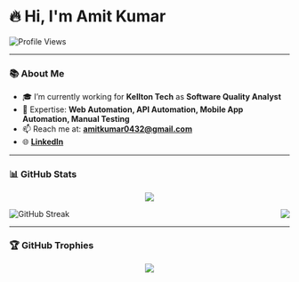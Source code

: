 # 🔥 Hi, I'm **Amit Kumar**  

<p align="left">
  <img src="https://komarev.com/ghpvc/?username=amitk432&label=Profile%20views&color=0e75b6&style=flat" alt="Profile Views" />
</p>

---

### 📚 About Me  
- 🎓 I’m currently working for **Kellton Tech** as **Software Quality Analyst** 
- 🚀 Expertise: **Web Automation, API Automation, Mobile App Automation, Manual Testing**  
- 📫 Reach me at: **amitkumar0432@gmail.com**  
- 🌐 **[LinkedIn](www.linkedin.com/in/amitkumar0432)**  

---

### 📊 GitHub Stats  

<p align="center">
  <img align="center" src="https://github-readme-stats.vercel.app/api/top-langs/?username=amitk432&layout=compact&theme=nightowl" />
</p>

<p align="left">
  <img align="right" src="https://github-readme-stats.vercel.app/api/?username=amitk432&theme=nightowl" />
</p>

<p align="left">
  <img align="center" src="https://github-readme-streak-stats.herokuapp.com/?user=amitk432&theme=nightowl" alt="GitHub Streak" />
</p>

---

### 🏆 GitHub Trophies  

<p align="center">
  <img src="https://github-profile-trophy.vercel.app/?username=amitk432&column=3&margin-w=15&margin-h=15&no-frame=true&theme=buddhism" />
</p>
